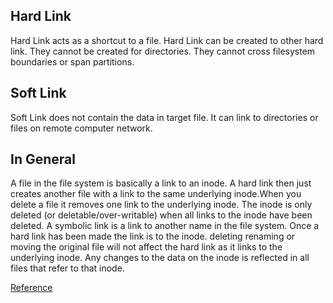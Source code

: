 ## Hard Link ##

Hard Link acts as a shortcut to a file. Hard Link can be created to other hard link. They cannot be created for directories. They cannot cross filesystem boundaries or span partitions.

## Soft Link ##

Soft Link does not contain the data in target file. It can link to directories or files on remote computer network. 

## In General ##
A file in the file system is basically a link to an inode. A hard link then just creates another file with a link to the same underlying inode.When you delete a file it removes one link to the underlying inode. The inode is only deleted (or deletable/over-writable) when all links to the inode have been deleted.
A symbolic link is a link to another name in the file system.
Once a hard link has been made the link is to the inode. deleting renaming or moving the original file will not affect the hard link as it links to the underlying inode. Any changes to the data on the inode is reflected in all files that refer to that inode.

[Reference](https://blog.usejournal.com/what-is-the-difference-between-a-hard-link-and-a-symbolic-link-8c0493041b62)    
